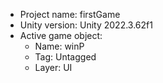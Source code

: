 <!-- UNITY CODE ASSIST INSTRUCTIONS START -->
- Project name: firstGame
- Unity version: Unity 2022.3.62f1
- Active game object:
  - Name: winP
  - Tag: Untagged
  - Layer: UI
<!-- UNITY CODE ASSIST INSTRUCTIONS END -->